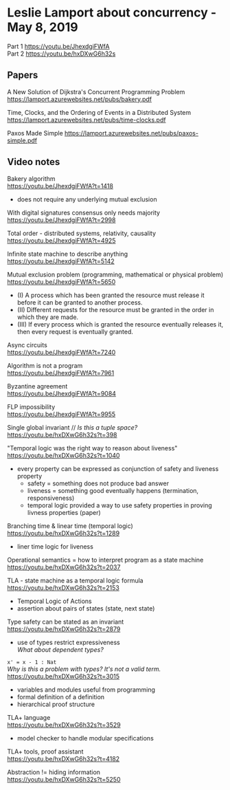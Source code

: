 # Leslie Lamport about concurrency - May 8, 2019

Part 1 https://youtu.be/JhexdgiFWfA  
Part 2 https://youtu.be/hxDXwG6h32s

## Papers

A New Solution of Dijkstra's Concurrent Programming Problem  
https://lamport.azurewebsites.net/pubs/bakery.pdf

Time, Clocks, and the Ordering of Events in a Distributed System  
https://lamport.azurewebsites.net/pubs/time-clocks.pdf

Paxos Made Simple
https://lamport.azurewebsites.net/pubs/paxos-simple.pdf

## Video notes

Bakery algorithm  
https://youtu.be/JhexdgiFWfA?t=1418  
- does not require any underlying mutual exclusion

With digital signatures consensus only needs majority  
https://youtu.be/JhexdgiFWfA?t=2998

Total order - distributed systems, relativity, causality  
https://youtu.be/JhexdgiFWfA?t=4925

Infinite state machine to describe anything  
https://youtu.be/JhexdgiFWfA?t=5142

Mutual exclusion problem (programming, mathematical or physical problem)  
https://youtu.be/JhexdgiFWfA?t=5650  
- (I)   A process which has been granted the resource must release it before it can be granted to another process.  
- (II)  Different requests for the resource must be granted in the order in which they are made.  
- (III) If every process which is granted the resource eventually releases it, then every request is eventually granted. 

Async circuits  
https://youtu.be/JhexdgiFWfA?t=7240

Algorithm is not a program  
https://youtu.be/JhexdgiFWfA?t=7961

Byzantine agreement  
https://youtu.be/JhexdgiFWfA?t=9084

FLP impossibility  
https://youtu.be/JhexdgiFWfA?t=9955

Single global invariant      // _Is this a tuple space?_  
https://youtu.be/hxDXwG6h32s?t=398

"Temporal logic was the right way to reason about liveness"  
https://youtu.be/hxDXwG6h32s?t=1040  
- every property can be expressed as conjunction of safety and liveness property
  - safety   = something does not produce bad answer
  - liveness = something good eventually happens (termination, responsiveness)
  - temporal logic provided a way to use safety properties in proving livness properties (paper)

Branching time & linear time (temporal logic)  
https://youtu.be/hxDXwG6h32s?t=1289
- liner time logic for liveness  

Operational semantics = how to interpret program as a state machine  
https://youtu.be/hxDXwG6h32s?t=2037

TLA - state machine as a temporal logic formula  
https://youtu.be/hxDXwG6h32s?t=2153
- Temporal Logic of Actions
- assertion about pairs of states (state, next state)

Type safety can be stated as an invariant  
https://youtu.be/hxDXwG6h32s?t=2879
- use of types restrict expressiveness  
  _What about dependent types?_

`x' = x - 1 : Nat`  
_Why is this a problem with types? It's not a valid term._  
https://youtu.be/hxDXwG6h32s?t=3015
- variables and modules useful from programming
- formal definition of a definition
- hierarchical proof structure

TLA+ language  
https://youtu.be/hxDXwG6h32s?t=3529
- model checker to handle modular specifications  

TLA+ tools, proof assistant  
https://youtu.be/hxDXwG6h32s?t=4182

Abstraction != hiding information  
https://youtu.be/hxDXwG6h32s?t=5250
